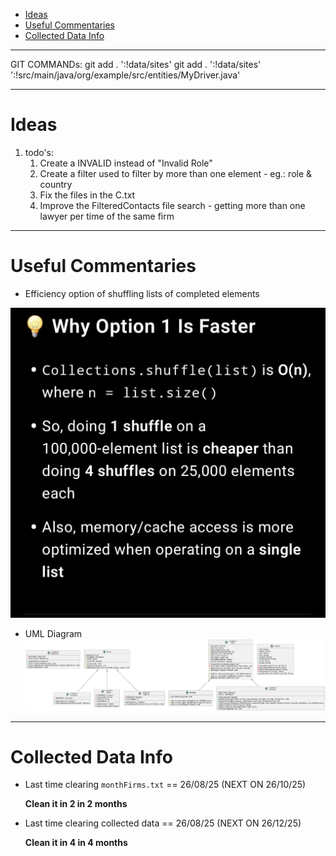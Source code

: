 <!-- TOC -->
* [Ideas](#ideas)
* [Useful Commentaries](#useful-commentaries)
* [Collected Data Info](#collected-data-info)
<!-- TOC -->

---
GIT COMMANDs:
git add . ':!data/sites'
git add . ':!data/sites' ':!src/main/java/org/example/src/entities/MyDriver.java'


---
# Ideas
1. todo's:
   1. Create a INVALID instead of "Invalid Role" 
   2. Create a filter used to filter by more than one element - eg.: role & country
   3. Fix the files in the C.txt
   4. Improve the FilteredContacts file search - getting more than one lawyer per time of the same firm

---
# Useful Commentaries
* Efficiency option of shuffling lists of completed elements

![memoryEfficiency.jpg](images/memoryEfficiency.jpg)


* UML Diagram
![img.png](images/UML_diagram.png)

---
# Collected Data Info
- Last time clearing `monthFirms.txt` == 26/08/25 (NEXT ON 26/10/25)
  
    **Clean it in 2 in 2 months**  

- Last time clearing collected data == 26/08/25 (NEXT ON 26/12/25)

    **Clean it in 4 in 4 months**

